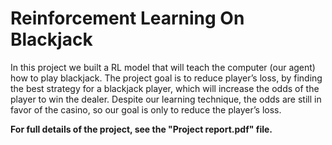 # Reinforcement Learning On Blackjack

In this project we built a RL model that will teach the computer (our agent) how to play blackjack. 
The project goal is to reduce player’s loss, by finding the best strategy for a blackjack player, which will increase the odds of the player to win the dealer. Despite our learning technique, the odds are still in favor of the casino, so our goal is only to reduce the player’s loss.

**For full details of the project, see the "Project report.pdf" file.**

